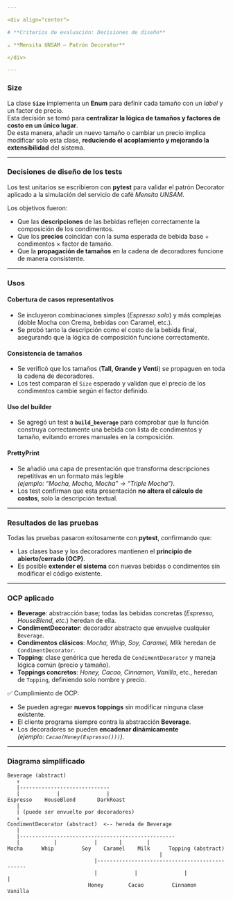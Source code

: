 ```yaml
---

<div align="center">

# **Criterios de evaluación: Decisiones de diseño**

☕️ **Mensita UNSAM — Patrón Decorator**

</div>

---
```



### **Size**
La clase **`Size`** implementa un **Enum** para definir cada tamaño con un *label* y un factor de precio.  
Esta decisión se tomó para **centralizar la lógica de tamaños y factores de costo en un único lugar**.  
De esta manera, añadir un nuevo tamaño o cambiar un precio implica modificar solo esta clase, **reduciendo el acoplamiento y mejorando la extensibilidad** del sistema.   

---

### **Decisiones de diseño de los tests**
Los test unitarios se escribieron con **pytest** para validar el patrón Decorator aplicado a la simulación del servicio de café *Mensita UNSAM*.  

Los objetivos fueron:
- Que las **descripciones** de las bebidas reflejen correctamente la composición de los condimentos.  
- Que los **precios** coincidan con la suma esperada de bebida base + condimentos × factor de tamaño.  
- Que la **propagación de tamaños** en la cadena de decoradores funcione de manera consistente.  

---

### **Usos**

#### **Cobertura de casos representativos**
- Se incluyeron combinaciones simples (*Espresso solo*) y más complejas (doble Mocha con Crema, bebidas con Caramel, etc.).  
- Se probó tanto la descripción como el costo de la bebida final, asegurando que la lógica de composición funcione correctamente.  

#### **Consistencia de tamaños**
- Se verificó que los tamaños (**Tall, Grande y Venti**) se propaguen en toda la cadena de decoradores.  
- Los test comparan el `Size` esperado y validan que el precio de los condimentos cambie según el factor definido.  

#### **Uso del builder**
- Se agregó un test a **`build_beverage`** para comprobar que la función construya correctamente una bebida con lista de condimentos y tamaño, evitando errores manuales en la composición.  

#### **PrettyPrint**
- Se añadió una capa de presentación que transforma descripciones repetitivas en un formato más legible  
  *(ejemplo: “Mocha, Mocha, Mocha” → “Triple Mocha”)*.  
- Los test confirman que esta presentación **no altera el cálculo de costos**, solo la descripción textual.  

---

### **Resultados de las pruebas**
Todas las pruebas pasaron exitosamente con **pytest**, confirmando que:  
- Las clases base y los decoradores mantienen el **principio de abierto/cerrado (OCP)**.  
- Es posible **extender el sistema** con nuevas bebidas o condimentos sin modificar el código existente.  

---

### **OCP aplicado**
- **Beverage**: abstracción base; todas las bebidas concretas (*Espresso, HouseBlend, etc.*) heredan de ella.  
- **CondimentDecorator**: decorador abstracto que envuelve cualquier `Beverage`.  
- **Condimentos clásicos**: *Mocha, Whip, Soy, Caramel, Milk* heredan de `CondimentDecorator`.  
- **Topping**: clase genérica que hereda de `CondimentDecorator` y maneja lógica común (precio y tamaño).  
- **Toppings concretos**: *Honey, Cacao, Cinnamon, Vanilla*, etc., heredan de `Topping`, definiendo solo nombre y precio.  

✅ Cumplimiento de OCP:
- Se pueden agregar **nuevos toppings** sin modificar ninguna clase existente.  
- El cliente programa siempre contra la abstracción **Beverage**.  
- Los decoradores se pueden **encadenar dinámicamente**  
  *(ejemplo: `Cacao(Honey(Espresso()))`)*.  

---

### **Diagrama simplificado**

```text
Beverage (abstract)
   ↑
   |-----------------------------
   |            |               |
Espresso    HouseBlend       DarkRoast
   |
   | (puede ser envuelto por decoradores)
   ↓
CondimentDecorator (abstract)  <-- hereda de Beverage
   |
   |--------------------------------------------------
   |           |            |       |        |        
Mocha      Whip         Soy    Caramel    Milk      Topping (abstract)
                                                 |
                            |-----------------------------------------------
                            |            |               |                |
                          Honey        Cacao         Cinnamon         Vanilla


